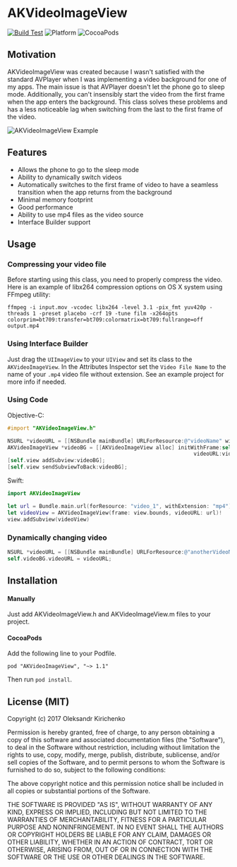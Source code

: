 # AKVideoImageView
[![Build Test](https://github.com/numen31337/AKVideoImageView/actions/workflows/ci.yaml/badge.svg)](https://github.com/numen31337/AKVideoImageView/actions/workflows/ci.yaml)
![Platform](https://img.shields.io/cocoapods/p/AKVideoImageView.svg)
![CocoaPods](https://img.shields.io/cocoapods/l/AKVideoImageView.svg)

## Motivation

AKVideoImageView was created because I wasn't satisfied with the standard AVPlayer when I was implementing a video background for one of my apps. The main issue is that AVPlayer doesn't let the phone go to sleep mode. Additionally, you can't insensibly start the video from the first frame when the app enters the background. This class solves these problems and has a less noticeable lag when switching from the last to the first frame of the video.

![AKVideoImageView Example](Resources/example.gif)

## Features

- Allows the phone to go to the sleep mode
- Ability to dynamically switch videos
- Automatically switches to the first frame of video to have a seamless transition when the app returns from the background
- Minimal memory footprint
- Good performance
- Ability to use mp4 files as the video source
- Interface Builder support

## Usage

### Compressing your video file
Before starting using this class, you need to properly compress the video.<br /> Here is an example of libx264 compression options on OS X system using FFmpeg utility:
```
ffmpeg -i input.mov -vcodec libx264 -level 3.1 -pix_fmt yuv420p -threads 1 -preset placebo -crf 19 -tune film -x264opts colorprim=bt709:transfer=bt709:colormatrix=bt709:fullrange=off output.mp4
```

### Using Interface Builder
Just drag the `UIImageView` to your `UIView` and set its class to the `AKVideoImageView`. In the Attributes Inspector set the `Video File Name` to the name of your `.mp4` video file without extension. See an example project for more info if needed.

### Using Code

Objective-C:<br />
```objective-c
#import "AKVideoImageView.h"

NSURL *videoURL = [[NSBundle mainBundle] URLForResource:@"videoName" withExtension:@"mp4"];
AKVideoImageView *videoBG = [[AKVideoImageView alloc] initWithFrame:self.view.bounds
                                                           videoURL:videoURL];
[self.view addSubview:videoBG];
[self.view sendSubviewToBack:videoBG];
```

Swift:<br />
```swift
import AKVideoImageView

let url = Bundle.main.url(forResource: "video_1", withExtension: "mp4")!
let videoView = AKVideoImageView(frame: view.bounds, videoURL: url)!
view.addSubview(videoView)
```

### Dynamically changing video

```objective-c
NSURL *videoURL = [[NSBundle mainBundle] URLForResource:@"anotherVideoName" withExtension:@"mp4"];
self.videoBG.videoURL = videoURL;
```

## Installation

#### Manually
Just add AKVideoImageView.h and AKVideoImageView.m files to your project.

#### CocoaPods
Add the following line to your Podfile.

```
pod "AKVideoImageView", "~> 1.1"
```

Then run `pod install`.

## License (MIT)

Copyright (c) 2017 Oleksandr Kirichenko

Permission is hereby granted, free of charge, to any person obtaining a copy of this software and associated documentation files (the "Software"), to deal in the Software without restriction, including without limitation the rights to use, copy, modify, merge, publish, distribute, sublicense, and/or sell copies of the Software, and to permit persons to whom the Software is furnished to do so, subject to the following conditions:

The above copyright notice and this permission notice shall be included in all copies or substantial portions of the Software.

THE SOFTWARE IS PROVIDED "AS IS", WITHOUT WARRANTY OF ANY KIND, EXPRESS OR IMPLIED, INCLUDING BUT NOT LIMITED TO THE WARRANTIES OF MERCHANTABILITY, FITNESS FOR A PARTICULAR PURPOSE AND NONINFRINGEMENT. IN NO EVENT SHALL THE AUTHORS OR COPYRIGHT HOLDERS BE LIABLE FOR ANY CLAIM, DAMAGES OR OTHER LIABILITY, WHETHER IN AN ACTION OF CONTRACT, TORT OR OTHERWISE, ARISING FROM, OUT OF OR IN CONNECTION WITH THE SOFTWARE OR THE USE OR OTHER DEALINGS IN THE SOFTWARE.
